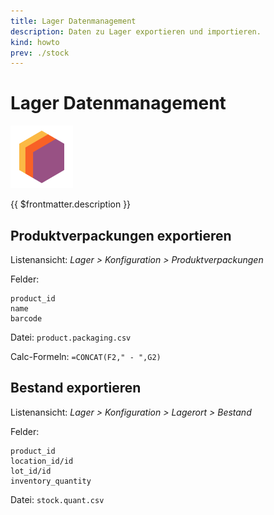 ```yaml
---
title: Lager Datenmanagement
description: Daten zu Lager exportieren und importieren.
kind: howto
prev: ./stock
---
```


# Lager Datenmanagement

![icons_odoo_stock](attachments/icons_odoo_stock.png)

{{ $frontmatter.description }}

## Produktverpackungen exportieren

Listenansicht: _Lager > Konfiguration > Produktverpackungen_

Felder:

```
product_id
name
barcode
```

Datei: `product.packaging.csv`

Calc-Formeln: `=CONCAT(F2," - ",G2)`

## Bestand exportieren

Listenansicht: _Lager > Konfiguration > Lagerort > Bestand_

Felder:

```
product_id
location_id/id
lot_id/id
inventory_quantity
```

Datei: `stock.quant.csv`
